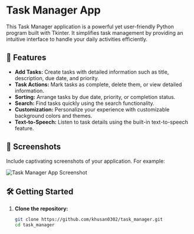 # Task Manager App



This Task Manager application is a powerful yet user-friendly Python program built with Tkinter. It simplifies task management by providing an intuitive interface to handle your daily activities efficiently.

## 🚀 Features

- **Add Tasks:** Create tasks with detailed information such as title, description, due date, and priority.
- **Task Actions:** Mark tasks as complete, delete them, or view detailed information.
- **Sorting:** Arrange tasks by due date, priority, or completion status.
- **Search:** Find tasks quickly using the search functionality.
- **Customization:** Personalize your experience with customizable background colors and themes.
- **Text-to-Speech:** Listen to task details using the built-in text-to-speech feature.

## 🌈 Screenshots


Include captivating screenshots of your application. For example:

![Task Manager App Screenshot](![task_manager_screenshot](https://github.com/khusan0302/task_manager/assets/106137852/0997b0df-1714-4952-afbc-abb48d067ccf))

## 🛠️ Getting Started

1. **Clone the repository:**

   ```bash
   git clone https://github.com/khusan0302/task_manager.git
   cd task_manager
